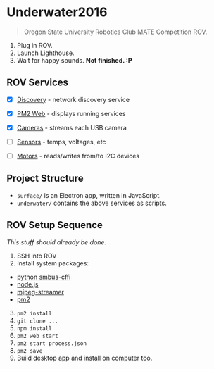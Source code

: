 # Underwater2016
> Oregon State University Robotics Club MATE Competition ROV.

1. Plug in ROV.
2. Launch Lighthouse.
3. Wait for happy sounds. **Not finished. :P**


## ROV Services

- [x] [Discovery](docs/discovery.md) - network discovery service
- [x] [PM2 Web](docs/pm2_web.md) - displays running services
- [x] [Cameras](docs/cameras.md) - streams each USB camera
- [ ] [Sensors](docs/sensors.md) - temps, voltages, etc
- [ ] [Motors](docs/motors.md) - reads/writes from/to I2C devices


## Project Structure

- `surface/` is an Electron app, written in JavaScript.
- `underwater/` contains the above services as scripts.


## ROV Setup Sequence
*This stuff should already be done.*

1. SSH into ROV
2. Install system packages:
  - [python smbus-cffi](https://pypi.python.org/pypi/smbus-cffi)
  - [node.js](https://nodejs.org/en/download/package-manager/)
  - [mjpeg-streamer](https://github.com/jacksonliam/mjpg-streamer)
  - [pm2](https://www.npmjs.com/package/pm2)
3. `pm2 install`
4. `git clone ...`
5. `npm install`
6. `pm2 web start`
7. `pm2 start process.json`
8. `pm2 save`
9. Build desktop app and install on computer too.
